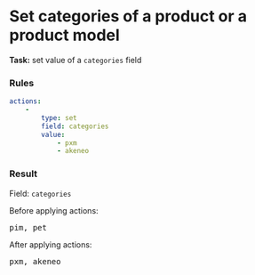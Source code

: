 [comment]: <> (This file is auto-generated based on example-provider.)
# Set categories of a product or a product model

**Task:** set value of a `categories` field

### Rules

```yaml
actions:
    -
        type: set
        field: categories
        value:
            - pxm
            - akeneo
```

### Result

Field: `categories`

Before applying actions: <pre>pim, pet</pre>

After applying actions: <pre>pxm, akeneo</pre>
